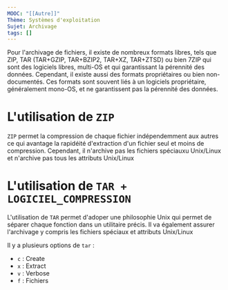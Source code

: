 ```yaml
---
MOOC: "[[Autre]]"
Thème: Systèmes d'exploitation
Sujet: Archivage
tags: []
---
```


Pour l'archivage de fichiers, il existe de nombreux formats libres, tels que ZIP, TAR (TAR+GZIP, TAR+BZIP2, TAR+XZ, TAR+ZTSD) ou bien 7ZIP qui sont des logiciels libres, multi-OS et qui garantissant la pérennité des données. Cependant, il existe aussi des formats propriétaires ou bien non-documentés. Ces formats sont souvent liés à un logiciels propriétaire, généralement mono-OS, et ne garantissent pas la pérennité des données.

# L'utilisation de `ZIP`

`ZIP` permet la compression de chaque fichier indépendemment aux autres ce qui avantage la rapidéité d'extraction d'un fichier seul et moins de compression. Cependant, il n'archive pas les fichiers spéciauxu Unix/Linux et n'archive pas tous les attributs Unix/Linux

# L'utilisation de `TAR + LOGICIEL_COMPRESSION`

L'utilisation de `TAR` permet d'adoper une philosophie Unix qui permet de séparer chaque fonction dans un utilitaire précis. Il va également assurer l'archivage y compris les fichiers spéciaux et attributs Unix/Linux

Il y a plusieurs options de `tar` :

- `c` : Create
- `x` : Extract
- `v` : Verbose
- `f` : Fichiers

